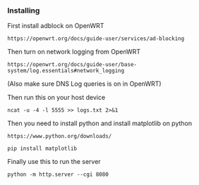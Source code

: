 ### Installing

First install adblock on OpenWRT

```
https://openwrt.org/docs/guide-user/services/ad-blocking
```

Then turn on network logging from OpenWRT

```
https://openwrt.org/docs/guide-user/base-system/log.essentials#network_logging
```
(Also make sure DNS Log queries is on in OpenWRT)

Then run this on your host device

```
ncat -u -4 -l 5555 >> logs.txt 2>&1
```

Then you need to install python and install matplotlib on python

```
https://www.python.org/downloads/
```

```
pip install matplotlib
```

Finally use this to run the server

```
python -m http.server --cgi 8080
```
